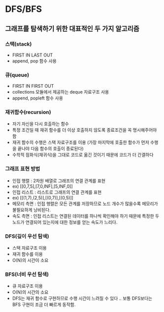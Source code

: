 # DFS/BFS
## 그래프를 탐색하기 위한 대표적인 두 가지 알고리즘

### 스택(stack)
* FIRST IN LAST OUT
* append, pop 함수 사용

### 큐(queue)
* FIRST IN FIRST OUT
* collections 모듈에서 제공하는 deque 자료구조 사용
* append, popleft 함수 사용

### 재귀함수(recursion)
* 자기 자신을 다시 호출하는 함수
* 특정 조건일 때 재귀 함수를 더 이상 호출하지 않도록 종료조건을 꼭 명시해주어야함
* 재귀 함수의 수행은 스택 자료구조를 이용 (가장 마지막에 호출한 함수가 먼저 수행을 끝나야 다음 함수의 호출이 종료된다)
* 수학적 점화식(재귀식)을 그대로 코드로 옮긴 것이기 때문에 코드가 더 간결하다

### 그래프 표현 방법
* 인접 행렬 : 2차원 배열로 그래프의 연결 관계를 표현
* ex) [[0,7,5],[7,0,INF],[5,INF,0]]
* 인접 리스트 : 리스트로 그래프의 연결 관계를 표현
* ex) [[(1,7),(2,5)],[(0,7)],[(0,5)]]
* 메모리 측면 : 인접 행렬은 모든 관계를 저장하므로 노드 개수가 많을수록 메모리가 불필요하게 낭비된다.
* 속도 측면 : 인접 리스트는 연결된 데이터를 하나씩 확인해야 하기 때문에 특정한 두 노드가 연결되어 있는지에 대한 정보를 얻는 속도가 느리다.

### DFS(깊이 우선 탐색)
* 스택 자료구조 이용
* 재귀 함수를 이용
* O(N)의 시간이 소요

### BFS(너비 우선 탐색)
* 큐 자료구조 이용
* O(N)의 시간의 소요
* DFS는 재귀 함수로 구현하므로 수행 시간이 느려질 수 있다 .. 보통 DFS보다는 BFS 구현이 조금 더 빠르게 동작함.
